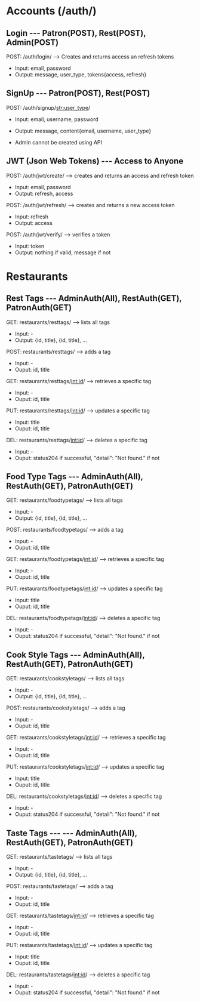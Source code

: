 # Accounts (/auth/)
## Login --- Patron(POST), Rest(POST), Admin(POST)
POST: /auth/login/ --> Creates and returns access an refresh tokens
* Input: email, password
* Output: message, user_type, tokens{access, refresh}

## SignUp --- Patron(POST), Rest(POST)
POST: /auth/signup/<str:user_type>/
* Input: email, username, password
* Output: message, content{email, username, user_type}

* Admin cannot be created using API

## JWT (Json Web Tokens) --- Access to Anyone
POST: /auth/jwt/create/ --> creates and returns an access and refresh token
* Input: email, password
* Output: refresh, access

POST: /auth/jwt/refresh/ --> creates and returns a new access token
* Input: refresh
* Output: access

POST: /auth/jwt/verify/ --> verifies a token
* Input: token
* Output: nothing if valid, message if not

# Restaurants
## Rest Tags --- AdminAuth(All), RestAuth(GET), PatronAuth(GET)
GET: restaurants/resttags/ --> lists all tags
* Input: -
* Output: {id, title}, {id, title}, ...

POST: restaurants/resttags/ --> adds a tag
* Input: -
* Ouput: id, title

GET: restaurants/resttags/<int:id>/ --> retrieves a specific tag
* Input: -
* Ouput: id, title

PUT: restaurants/resttags/<int:id>/ --> updates a specific tag
* Input: title
* Ouput: id, title

DEL: restaurants/resttags/<int:id>/ --> deletes a specific tag
* Input: -
* Ouput: status204 if successful, "detail": "Not found." if not

## Food Type Tags --- AdminAuth(All), RestAuth(GET), PatronAuth(GET)
GET: restaurants/foodtypetags/ --> lists all tags
* Input: -
* Output: {id, title}, {id, title}, ...

POST: restaurants/foodtypetags/ --> adds a tag
* Input: -
* Ouput: id, title

GET: restaurants/foodtypetags/<int:id>/ --> retrieves a specific tag
* Input: -
* Ouput: id, title

PUT: restaurants/foodtypetags/<int:id>/ --> updates a specific tag
* Input: title
* Ouput: id, title

DEL: restaurants/foodtypetags/<int:id>/ --> deletes a specific tag
* Input: -
* Ouput: status204 if successful, "detail": "Not found." if not


## Cook Style Tags --- AdminAuth(All), RestAuth(GET), PatronAuth(GET)
GET: restaurants/cookstyletags/ --> lists all tags
* Input: -
* Output: {id, title}, {id, title}, ...

POST: restaurants/cookstyletags/ --> adds a tag
* Input: -
* Ouput: id, title

GET: restaurants/cookstyletags/<int:id>/ --> retrieves a specific tag
* Input: -
* Ouput: id, title

PUT: restaurants/cookstyletags/<int:id>/ --> updates a specific tag
* Input: title
* Ouput: id, title

DEL: restaurants/cookstyletags/<int:id>/ --> deletes a specific tag
* Input: -
* Ouput: status204 if successful, "detail": "Not found." if not


## Taste Tags --- --- AdminAuth(All), RestAuth(GET), PatronAuth(GET)
GET: restaurants/tastetags/ --> lists all tags
* Input: -
* Output: {id, title}, {id, title}, ...

POST: restaurants/tastetags/ --> adds a tag
* Input: -
* Ouput: id, title

GET: restaurants/tastetags/<int:id>/ --> retrieves a specific tag
* Input: -
* Ouput: id, title

PUT: restaurants/tastetags/<int:id>/ --> updates a specific tag
* Input: title
* Ouput: id, title

DEL: restaurants/tastetags/<int:id>/ --> deletes a specific tag
* Input: -
* Ouput: status204 if successful, "detail": "Not found." if not